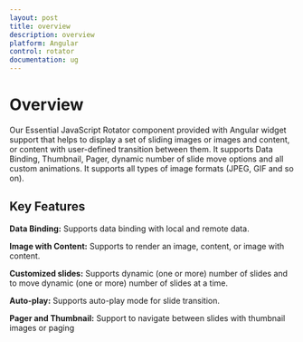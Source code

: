 ```yaml
---
layout: post
title: overview
description: overview
platform: Angular
control: rotator
documentation: ug
---
```


# Overview

Our Essential JavaScript Rotator component provided with Angular widget support that helps to display a set of sliding images or images and content, or content with user-defined transition between them. It supports Data Binding, Thumbnail, Pager, dynamic number of slide move options and all custom animations. It supports all types of image formats (JPEG, GIF and so on).

## Key Features

**Data Binding:** Supports data binding with local and remote data. 

**Image with Content:** Supports to render an image, content, or image with content.

**Customized slides:** Supports dynamic (one or more) number of slides and to move dynamic (one or more) number of slides at a time.

**Auto-play:** Supports auto-play mode for slide transition.

**Pager and Thumbnail:** Support to navigate between slides with thumbnail images or paging

